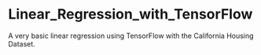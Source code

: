 # Linear_Regression_with_TensorFlow
A very basic linear regression using TensorFlow with the California Housing Dataset. 

